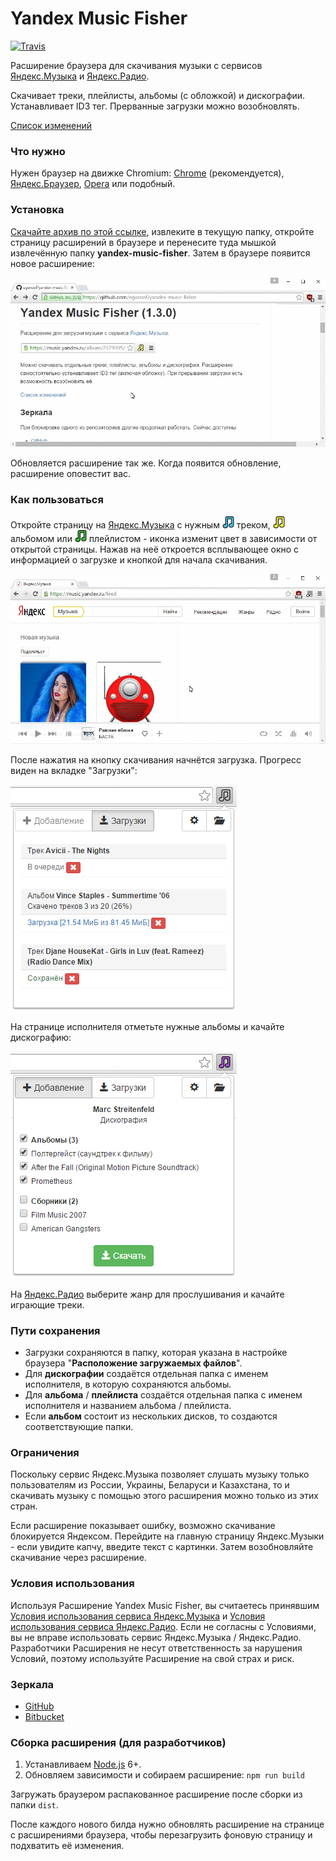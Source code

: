 # Yandex Music Fisher

[![Travis](https://img.shields.io/travis/egoroof/yandex-music-fisher.svg?style=flat-square)](https://travis-ci.org/egoroof/yandex-music-fisher)

Расширение браузера для скачивания музыки с сервисов [Яндекс.Музыка](https://music.yandex.ru/)
и [Яндекс.Радио](https://radio.yandex.ru/).

Скачивает треки, плейлисты, альбомы (с обложкой) и дискографии. Устанавливает ID3 тег.
Прерванные загрузки можно возобновлять.

[Список изменений](https://github.com/egoroof/yandex-music-fisher/releases)

### Что нужно

Нужен браузер на движке Chromium: [Chrome](https://www.google.com/chrome) (рекомендуется),
[Яндекс.Браузер](https://browser.yandex.ru), [Opera](https://www.opera.com) или подобный.

### Установка

[Скачайте архив по этой ссылке](https://github.com/egoroof/yandex-music-fisher/releases/download/v1.10.0/yandex-music-fisher_1.10.0.zip),
извлеките в текущую папку, откройте страницу расширений в браузере и перенесите туда мышкой извлечённую папку __yandex-music-fisher__.
Затем в браузере появится новое расширение:

![Установка](/readme_img/install.gif "Установка")

Обновляется расширение так же. Когда появится обновление, расширение оповестит вас.

### Как пользоваться

Откройте страницу на [Яндекс.Музыка](https://music.yandex.ru/) с нужным ![blue](/readme_img/blue.png) треком,
![yellow](/readme_img/yellow.png) альбомом или ![green](/readme_img/green.png) плейлистом - иконка изменит цвет в зависимости
от открытой страницы. Нажав на неё откроется всплывающее окно с информацией о загрузке и кнопкой для начала скачивания.

![Использование](/readme_img/usage.gif "Использование")

После нажатия на кнопку скачивания начнётся загрузка. Прогресс виден на вкладке "Загрузки":

![Загрузки](/readme_img/loader.png)

На странице исполнителя отметьте нужные альбомы и качайте дискографию:

![Дискография](/readme_img/discography.png)

На [Яндекс.Радио](https://radio.yandex.ru/) выберите жанр для прослушивания и качайте играющие треки.

### Пути сохранения

- Загрузки сохраняются в папку, которая указана в настройке браузера "__Расположение загружаемых файлов__".
- Для __дискографии__ создаётся отдельная папка с именем исполнителя, в которую сохраняются альбомы.
- Для __альбома__ / __плейлиста__ создаётся отдельная папка с именем исполнителя и названием альбома / плейлиста.
- Если __альбом__ состоит из нескольких дисков, то создаются соответствующие папки.

### Ограничения

Поскольку сервис Яндекс.Музыка позволяет слушать музыку только пользователям из России, Украины, Беларуси и
Казахстана, то и скачивать музыку с помощью этого расширения можно только из этих стран.

Если расширение показывает ошибку, возможно скачивание блокируется Яндексом.
Перейдите на главную страницу Яндекс.Музыки - если увидите капчу, введите текст с картинки.
Затем возобновляйте скачивание через расширение.

### Условия использования

Используя Расширение Yandex Music Fisher, вы считаетесь принявшим
[Условия использования сервиса Яндекс.Музыка](https://yandex.ru/legal/music_termsofuse/) и
[Условия использования сервиса Яндекс.Радио](https://yandex.ru/legal/radio_termsofuse/).
Если не согласны с Условиями, вы не вправе использовать сервис Яндекс.Музыка / Яндекс.Радио.
Разработчики Расширения не несут ответственность за нарушения Условий, поэтому используйте Расширение на свой страх и риск.

### Зеркала

- [GitHub](https://github.com/egoroof/yandex-music-fisher)
- [Bitbucket](https://bitbucket.org/egoroof/yandex-music-fisher)

### Сборка расширения (для разработчиков)

1. Устанавливаем [Node.js](https://nodejs.org/en/) 6+.
2. Обновляем зависимости и собираем расширение: `npm run build`

Загружать браузером распакованное расширение после сборки из папки `dist`.

После каждого нового билда нужно обновлять расширение на странице с расширениями браузера,
чтобы перезагрузить фоновую страницу и подхватить её изменения.
